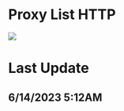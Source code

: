 # Proxy List HTTP
<a href="#"><img src="https://img.shields.io/badge/HTTP Proxy-Checked-green" ></a>

# Last Update
## 6/14/2023 5:12AM
